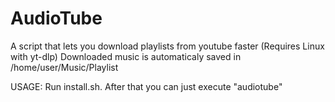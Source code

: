 # AudioTube
A script that lets you download playlists from youtube faster (Requires Linux with yt-dlp)
Downloaded music is automaticaly saved in /home/user/Music/Playlist

USAGE:
Run install.sh. After that you can just execute "audiotube"
